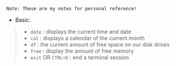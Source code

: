 `Note: These are my notes for personal reference!`


- Basic:
> - `date` : displays the current time and date
> - `cal` : displays a calendar of the current month
> - `df` : the current amount of free space on our disk drives
> - `free` : display the amount of free memory
> - `exit` OR `CTRL+D` : end a terminal session
